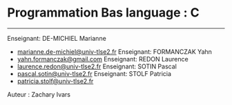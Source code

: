 # Programmation Bas language : C

---

Enseignant: DE-MICHIEL Marianne

- marianne.de-michiel@univ-tlse2.fr
  Enseignant: FORMANCZAK Yahn
- yahn.formanczak@gmail.com
  Enseignant: REDON Laurence
- laurence.redon@univ-tlse2.fr
  Enseignant: SOTIN Pascal
- pascal.sotin@univ-tlse2.fr
  Enseignant: STOLF Patricia
- patricia.stolf@univ-tlse2.fr

Auteur : Zachary Ivars
